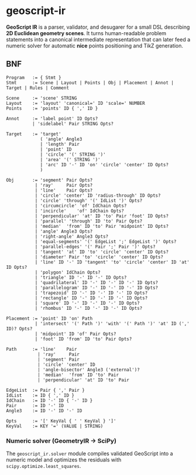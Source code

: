 # geoscript-ir

**GeoScript IR** is a parser, validator, and desugarer for a small DSL describing **2D Euclidean geometry scenes**.
It turns human-readable problem statements into a canonical intermediate representation that can later feed a numeric solver for automatic **nice** points positioning and TikZ generation.

## BNF

```
Program   := { Stmt }
Stmt      := Scene | Layout | Points | Obj | Placement | Annot | Target | Rules | Comment

Scene     := 'scene' STRING
Layout    := 'layout' 'canonical=' ID 'scale=' NUMBER
Points    := 'points' ID { ',' ID }

Annot     := 'label point' ID Opts?
          | 'sidelabel' Pair STRING Opts?

Target    := 'target'
             ( 'angle' Angle3
             | 'length' Pair
             | 'point' ID
             | 'circle' '(' STRING ')'
             | 'area' '(' STRING ')'
             | 'arc' ID '-' ID 'on' 'circle' 'center' ID Opts?
             )

Obj       := 'segment' Pair Opts?
           | 'ray'     Pair Opts?
           | 'line'    Pair Opts?
           | 'circle' 'center' ID 'radius-through' ID Opts?
           | 'circle' 'through' '(' IdList ')' Opts?
           | 'circumcircle' 'of' IdChain Opts?
           | 'incircle'    'of' IdChain Opts?
           | 'perpendicular' 'at' ID 'to' Pair 'foot' ID Opts?
           | 'parallel' 'through' ID 'to' Pair Opts?
           | 'median'  'from' ID 'to' Pair 'midpoint' ID Opts?
           | 'angle' Angle3 Opts?
           | 'right-angle' Angle3 Opts?
           | 'equal-segments' '(' EdgeList ';' EdgeList ')' Opts?
           | 'parallel-edges' '(' Pair ';' Pair ')' Opts?
           | 'tangent' 'at' ID 'to' 'circle' 'center' ID Opts?
           | 'diameter' Pair 'to' 'circle' 'center' ID Opts?
           | 'line' ID '-' ID 'tangent' 'to' 'circle' 'center' ID 'at' ID Opts?
           | 'polygon' IdChain Opts?
           | 'triangle' ID '-' ID '-' ID Opts?
           | 'quadrilateral' ID '-' ID '-' ID '-' ID Opts?
           | 'parallelogram' ID '-' ID '-' ID '-' ID Opts?
           | 'trapezoid' ID '-' ID '-' ID '-' ID Opts?
           | 'rectangle' ID '-' ID '-' ID '-' ID Opts?
           | 'square' ID '-' ID '-' ID '-' ID Opts?
           | 'rhombus' ID '-' ID '-' ID '-' ID Opts?

Placement := 'point' ID 'on' Path
           | 'intersect' '(' Path ')' 'with' '(' Path ')' 'at' ID (',' ID)? Opts?
           | 'midpoint' ID 'of' Pair Opts?
           | 'foot' ID 'from' ID 'to' Pair Opts?

Path      := 'line'    Pair
            | 'ray'     Pair
            | 'segment' Pair
            | 'circle' 'center' ID
            | 'angle-bisector' Angle3 ('external')?
            | 'median'  'from' ID 'to' Pair
            | 'perpendicular' 'at' ID 'to' Pair

EdgeList  := Pair { ',' Pair }
IdList    := ID { ',' ID }
IdChain   := ID '-' ID { '-' ID }
Pair      := ID '-' ID
Angle3    := ID '-' ID '-' ID

Opts      := '[' KeyVal { ' ' KeyVal } ']'
KeyVal    := KEY '=' (VALUE | STRING)

```

### Numeric solver (GeometryIR → SciPy)

The `geoscript_ir.solver` module compiles validated GeoScript into a
numeric model and optimizes the residuals with `scipy.optimize.least_squares`.
